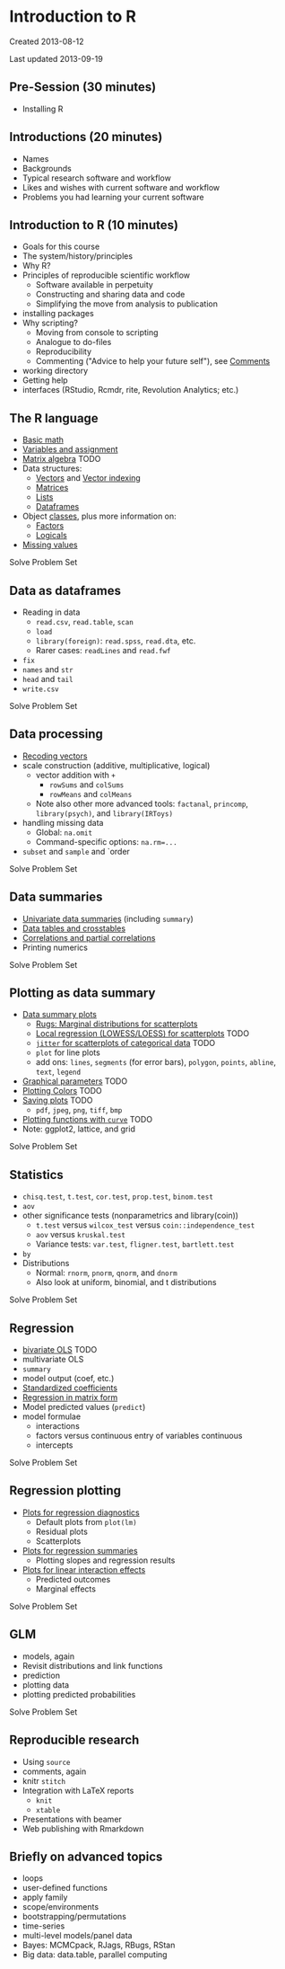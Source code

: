 # Introduction to R

Created 2013-08-12

Last updated 2013-09-19


## Pre-Session (30 minutes)
* Installing R

## Introductions (20 minutes)
* Names
* Backgrounds
* Typical research software and workflow
* Likes and wishes with current software and workflow
* Problems you had learning your current software

## Introduction to R (10 minutes)
* Goals for this course
* The system/history/principles
* Why R?
* Principles of reproducible scientific workflow
  * Software available in perpetuity
  * Constructing and sharing data and code
  * Simplifying the move from analysis to publication
* installing packages
* Why scripting?
  * Moving from console to scripting
  * Analogue to do-files
  * Reproducibility
  * Commenting ("Advice to help your future self"), see [Comments](Scripts/comments.r)
* working directory
* Getting help
* interfaces (RStudio, Rcmdr, rite, Revolution Analytics; etc.)

## The R language
* [Basic math](Scripts/basicmath.r)
* [Variables and assignment](Scripts/variables.r)
* [Matrix algebra](Scripts/matrixalgebra.r) TODO
* Data structures:
  * [Vectors](Scripts/vectors.r) and [Vector indexing](Scripts/vectorindexing.r)
  * [Matrices](Scripts/matrices.r)
  * [Lists](Scripts/lists.r)
  * [Dataframes](Scripts/dataframes.r)
* Object [classes](Scripts/classes.r), plus more information on:
  * [Factors](Scripts/factors.r)
  * [Logicals](Scripts/logicals.r)
* [Missing values](Scripts/NA.r)

Solve Problem Set

## Data as dataframes
* Reading in data
  * `read.csv`, `read.table`, `scan`
  * `load`
  * `library(foreign)`: `read.spss`, `read.dta`, etc.
  * Rarer cases: `readLines` and `read.fwf`
* `fix`
* `names` and `str`
* `head` and `tail`
* `write.csv`

Solve Problem Set

## Data processing
* [Recoding vectors](Scripts/recoding.r)
* scale construction (additive, multiplicative, logical)
  * vector addition with `+`
    * `rowSums` and `colSums`
    * `rowMeans` and `colMeans`
  * Note also other more advanced tools: `factanal`, `princomp`, `library(psych)`, and `library(IRToys)`
* handling missing data
  * Global: `na.omit`
  * Command-specific options: `na.rm=...`
* `subset` and `sample` and `order

Solve Problem Set

## Data summaries
* [Univariate data summaries](Scripts/univariate.r) (including `summary`)
* [Data tables and crosstables](Scripts/tables.r)
* [Correlations and partial correlations](Scripts/correlation.r)
* Printing numerics

Solve Problem Set

## Plotting as data summary
* [Data summary plots](Scripts/summaryplots.r)
  * [Rugs: Marginal distributions for scatterplots](Scripts/rugs.r)
  * [Local regression (LOWESS/LOESS) for scatterplots](Scripts/localregression.r) TODO
  * [`jitter` for scatterplots of categorical data](Scripts/jitter.r) TODO
  * `plot` for line plots
  * add ons: `lines`, `segments` (for error bars), `polygon`, `points`, `abline`, `text`, `legend`
* [Graphical parameters](Scripts/graphicalparameters.r) TODO
* [Plotting Colors](Scripts/plotcolors.r) TODO
* [Saving plots](Scripts/savingplots.r) TODO
  * `pdf`, `jpeg`, `png`, `tiff`, `bmp`
* [Plotting functions with `curve`](Scripts/curve.r) TODO
* Note: ggplot2, lattice, and grid

Solve Problem Set

## Statistics
* `chisq.test`, `t.test`, `cor.test`, `prop.test`, `binom.test`
* `aov`
* other significance tests (nonparametrics and library(coin))
  * `t.test` versus `wilcox_test` versus `coin::independence_test`
  * `aov` versus `kruskal.test`
  * Variance tests: `var.test`, `fligner.test`, `bartlett.test`
* `by`
* Distributions
  * Normal: `rnorm`, `pnorm`, `qnorm`, and `dnorm`
  * Also look at uniform, binomial, and t distributions

Solve Problem Set

## Regression
* [bivariate OLS](Scripts/olsbivariate.r) TODO
* multivariate OLS
* `summary`
* model output (coef, etc.)
* [Standardized coefficients](Scripts/standardizedcoefficients.r)
* [Regression in matrix form](Scripts/matrixols.r)
* Model predicted values (`predict`)
* model formulae
  * interactions
  * factors versus continuous entry of variables continuous
  * intercepts

Solve Problem Set

## Regression plotting
* [Plots for regression diagnostics](Scripts/olsplots.r)
  * Default plots from `plot(lm)`
  * Residual plots
  * Scatterplots
* [Plots for regression summaries](Scripts/olsresultplots.r)
  * Plotting slopes and regression results
* [Plots for linear interaction effects](Scripts/olsinteractionplots.r)
  * Predicted outcomes
  * Marginal effects

Solve Problem Set

## GLM
* models, again
* Revisit distributions and link functions
* prediction
* plotting data
* plotting predicted probabilities

Solve Problem Set

## Reproducible research
* Using `source`
* comments, again
* knitr `stitch`
* Integration with LaTeX reports
  * `knit`
  * `xtable`
* Presentations with beamer
* Web publishing with Rmarkdown

## Briefly on advanced topics
* loops
* user-defined functions
* apply family
* scope/environments
* bootstrapping/permutations
* time-series
* multi-level models/panel data
* Bayes: MCMCpack, RJags, RBugs, RStan
* Big data: data.table, parallel computing
